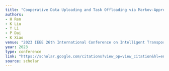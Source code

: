 ```yaml
---
title: "Cooperative Data Uploading and Task Offloading via Markov-Approximation in Heterogeneous Vehicular Networks"
authors:
- H Ren
- K Liu
- Y Li
- P Dai
- K Xiao
venue: "2023 IEEE 26th International Conference on Intelligent Transportation …, 2023"
year: 2023
type: conference
link: "https://scholar.google.com/citations?view_op=view_citation&hl=en&user=xtXbq_AAAAAJ&pagesize=100&citation_for_view=xtXbq_AAAAAJ:k_IJM867U9cC"
source: scholar
---
```

